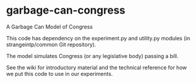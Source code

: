 garbage-can-congress
====================

A Garbage Can Model of Congress

This code has dependency on the experiment.py and utility.py modules (in strangeintp/common Git repository).

The model simulates Congress (or any legislative body) passing a bill.

See the wiki for introductory material and the technical reference for how we put this code to use in our experiments.
